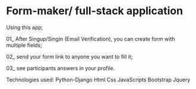 # Form-maker/ full-stack application

Using this app;

01_ After Singup/Singin (Email Verification), you can create form with multiple fields;

02_ send your form link to anyone you want to fill it;

03_ see participants answers in your profile.


Technologies used:
Python-Django
Html Css JavaScripts
Bootstrap
Jquery
